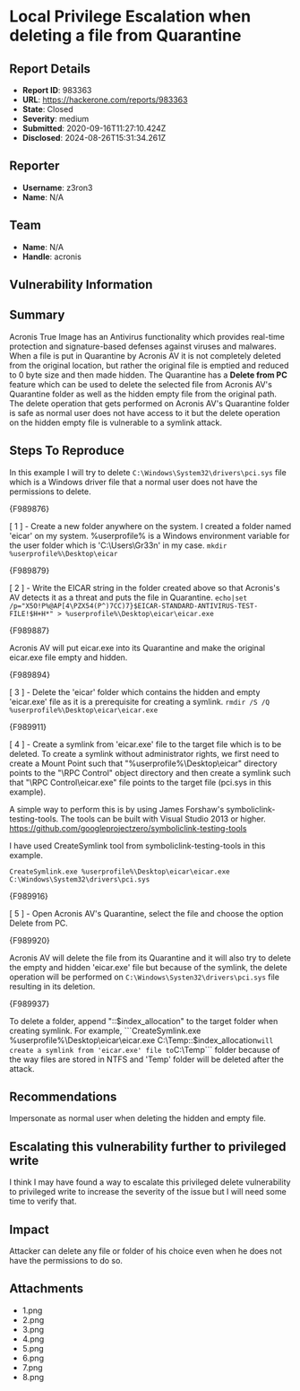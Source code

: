 # Local Privilege Escalation when deleting a file from Quarantine

## Report Details
- **Report ID**: 983363
- **URL**: https://hackerone.com/reports/983363
- **State**: Closed
- **Severity**: medium
- **Submitted**: 2020-09-16T11:27:10.424Z
- **Disclosed**: 2024-08-26T15:31:34.261Z

## Reporter
- **Username**: z3ron3
- **Name**: N/A

## Team
- **Name**: N/A
- **Handle**: acronis

## Vulnerability Information
## Summary
Acronis True Image has an Antivirus functionality which provides real-time protection and signature-based defenses against viruses and malwares.
When a file is put in Quarantine by Acronis AV it is not completely deleted from the original location, but rather the original file is emptied and reduced to 0 byte size and then made hidden.
The Quarantine has a **Delete from PC** feature which can be used to delete the selected file from Acronis AV's Quarantine folder as well as the hidden empty file from the original path. The delete operation that gets performed on Acronis AV's Quarantine folder is safe as normal user does not have access to it but the delete operation on the hidden empty file is vulnerable to a symlink attack.

## Steps To Reproduce
In this example I will try to delete ```C:\Windows\System32\drivers\pci.sys``` file which is a Windows driver file that a normal user does not have the permissions to delete.

{F989876}

[ 1 ] - Create a new folder anywhere on the system.
I created a folder named 'eicar' on my system. %userprofile% is a Windows environment variable for the user folder which is 'C:\Users\Gr33n' in my case.
```mkdir %userprofile%\Desktop\eicar```

{F989879}

[ 2 ] - Write the EICAR string in the folder created above so that Acronis's AV detects it as a threat and puts the file in Quarantine.
```echo|set /p="X5O!P%@AP[4\PZX54(P^)7CC)7}$EICAR-STANDARD-ANTIVIRUS-TEST-FILE!$H+H*" > %userprofile%\Desktop\eicar\eicar.exe```

{F989887}

Acronis AV will put eicar.exe into its Quarantine and make the original eicar.exe file empty and hidden.

{F989894}

[ 3 ] - Delete the 'eicar' folder which contains the hidden and empty 'eicar.exe' file as it is a prerequisite for creating a symlink.
```rmdir /S /Q %userprofile%\Desktop\eicar\eicar.exe```

{F989911}

[ 4 ] - Create a symlink from 'eicar.exe' file to the target file which is to be deleted.
To create a symlink without administrator rights, we first need to create a Mount Point such that "%userprofile%\Desktop\eicar" directory points to the "\RPC Control\" object directory and then create a symlink such that "\RPC Control\eicar.exe" file points to the target file (pci.sys in this example).

A simple way to perform this is by using James Forshaw's symboliclink-testing-tools. The tools can be built with Visual Studio 2013 or higher.
https://github.com/googleprojectzero/symboliclink-testing-tools

I have used CreateSymlink tool from symboliclink-testing-tools in this example.

```CreateSymlink.exe %userprofile%\Desktop\eicar\eicar.exe C:\Windows\System32\drivers\pci.sys```

{F989916}

[  5 ] - Open Acronis AV's Quarantine, select the file and choose the option Delete from PC.

{F989920}

Acronis AV will delete the file from its Quarantine and it will also try to delete the empty and hidden 'eicar.exe' file but because of the symlink, the delete operation will be performed on ```C:\Windows\Systen32\drivers\pci.sys``` file resulting in its deletion.

{F989937}

To delete a folder, append "::$index_allocation" to the target folder when creating symlink.
For example, ```CreateSymlink.exe %userprofile%\Desktop\eicar\eicar.exe C:\Temp::$index_allocation``` will create a symlink from 'eicar.exe' file to ```C:\Temp``` folder because of the way files are stored in NTFS and 'Temp' folder will be deleted after the attack.


## Recommendations
Impersonate as normal user when deleting the hidden and empty file.

## Escalating this vulnerability further to privileged write
I think I may have found a way to escalate this privileged delete vulnerability to privileged write to increase the severity of the issue but I will need some time to verify that.

## Impact

Attacker can delete any file or folder of his choice even when he does not have the permissions to do so.

## Attachments
- 1.png
- 2.png
- 3.png
- 4.png
- 5.png
- 6.png
- 7.png
- 8.png
